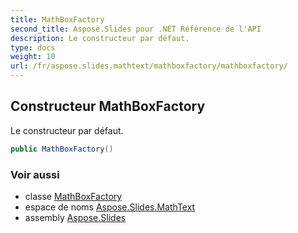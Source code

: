 ```yaml
---
title: MathBoxFactory
second_title: Aspose.Slides pour .NET Référence de l'API
description: Le constructeur par défaut.
type: docs
weight: 10
url: /fr/aspose.slides.mathtext/mathboxfactory/mathboxfactory/
---
```


## Constructeur MathBoxFactory

Le constructeur par défaut.

```csharp
public MathBoxFactory()
```

### Voir aussi

* classe [MathBoxFactory](../../mathboxfactory)
* espace de noms [Aspose.Slides.MathText](../../mathboxfactory)
* assembly [Aspose.Slides](../../../)

<!-- DO NOT EDIT: généré par xmldocmd pour Aspose.Slides.dll -->